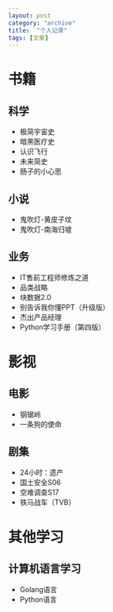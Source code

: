 ```yaml
---
layout: post
category: "archive"
title:  "个人记录"
tags: [文章]
---
```


# 书籍

## 科学

* 极简宇宙史
* 暗黑医疗史
* 认识飞行
* 未来简史
* 肠子的小心思





## 小说

* 鬼吹灯-黄皮子坟
* 鬼吹灯-南海归墟





## 业务

* IT售前工程师修炼之道
* 品类战略
* 块数据2.0
* 别告诉我你懂PPT（升级版）
* 杰出产品经理
* Python学习手册（第四版）







# 影视

## 电影

* 钢锯岭
* 一条狗的使命





## 剧集

* 24小时：遗产
* 国土安全S06
* 空难调查S17
* 铁马战车（TVB）








# 其他学习

## 计算机语言学习

* Golang语言
* Python语言




